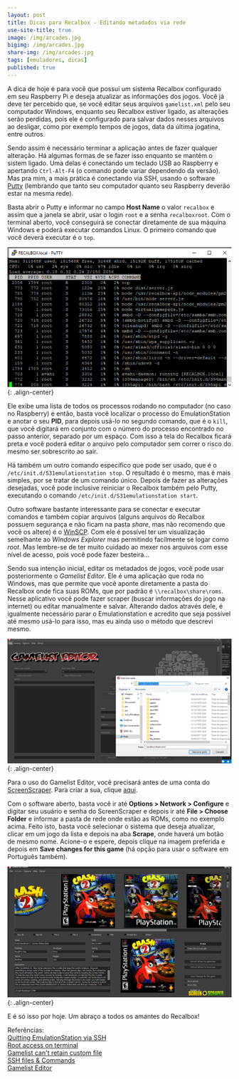 ```yaml
---
layout: post
title: Dicas para Recalbox - Editando metadados via rede
use-site-title: true
image: /img/arcades.jpg
bigimg: /img/arcades.jpg
share-img: /img/arcades.jpg
tags: [emuladores, dicas]
published: true
---
```


A dica de hoje é para você que possui um sistema Recalbox configurado em seu Raspberry Pi e deseja atualizar as informações dos jogos. Você já deve ter percebido que, se você editar seus arquivos ```gamelist.xml``` pelo seu computador Windows, enquanto seu Recalbox estiver ligado, as alterações serão perdidas, pois ele é configurado para salvar dados nesses arquivos ao desligar, como por exemplo tempos de jogos, data da última jogatina, entre outros.

Sendo assim é necessário terminar a aplicação antes de fazer qualquer alteração. Há algumas formas de se fazer isso enquanto se mantém o sistem ligado. Uma delas é conectando um teclado USB ao Raspberry e apertando ```Ctrl-Alt-F4``` (o comando pode variar dependendo da versão). Mas pra mim, a mais prática é conectando via SSH, usando o software [Putty](http://www.chiark.greenend.org.uk/~sgtatham/putty/download.html) (lembrando que tanto seu computador quanto seu Raspberry deverão estar na mesma rede).

Basta abrir o Putty e informar no campo **Host Name** o valor ```recalbox``` e assim que a janela se abrir, usar o login ```root``` e a senha ```recalboxroot```. Com o terminal aberto, você conseguirá se conectar diretamente de sua máquina Windows e poderá executar comandos Linux. O primeiro comando que você deverá executar é o ```top```.

![image](../img/putty.png){: .align-center}

Ele exibe uma lista de todos os processos rodando no computador (no caso no Raspberry) e então, basta você localizar o processo do EmulationStation e anotar o seu **PID**, para depois usá-lo no segundo comando, que é o ```kill```, que você digitará em conjunto com o número do processo encontrado no passo anterior, separado por um espaço. Com isso a tela do Recalbox ficará preta e você poderá editar o arquivo pelo computador sem correr o risco do mesmo ser sobrescrito ao sair.

Há também um outro comando específico que pode ser usado, que é o ```/etc/init.d/S31emulationstation stop```. O resultado é o mesmo, mas é mais simples, por se tratar de um comando único. Depois de fazer as alterações desejadas, você pode inclusive reiniciar o Recalbox também pelo Putty, executando o comando ```/etc/init.d/S31emulationstation start```. 

Outro software bastante interessante para se conectar e executar comandos e também copiar arquivos (alguns arquivos do Recalbox possuem segurança e não ficam na pasta *share*, mas não recomendo que você os altere) é o [WinSCP](https://winscp.net/eng/download.php). Com ele é possível ter um visualização semelhante ao *Windows Explorer* mas permitindo facilmente se logar como *root*. Mas lembre-se de ter muito cuidado ao mexer nos arquivos com esse nível de acesso, pois você pode fazer besteira...

Sendo sua intenção inicial, editar os metadados de jogos, você pode usar posteriormente o *Gamelist Editor*. Ele é uma aplicação que roda no Windows, mas que permite que você aponte diretamente a pasta do Recalbox onde fica suas ROMs, que por padrão é ```\\recalbox\share\roms```. Nesse aplicativo você pode fazer scraper (buscar informações do jogo na internet) ou editar manualmente e salvar. Alterando dados através dele, é igualmente necessário parar o Emulationstation e acredito que seja possível até mesmo usá-lo para isso, mas eu ainda uso o método que descrevi mesmo.

![image](../img/gamelist-editor-1.png){: .align-center}

Para o uso do Gamelist Editor, você precisará antes de uma conta do [ScreenScraper](https://www.screenscraper.fr/). Para criar a sua, clique [aqui](https://www.screenscraper.fr/membreinscription.php).

Com o software aberto, basta você ir até **Options > Network > Configure** e digitar seu usuário e senha do ScreenScraper e depois ir até **File > Choose Folder** e informar a pasta de rede onde estão as ROMs, como no exemplo acima. Feito isto, basta você selecionar o sistema que deseja atualizar, clicar em um jogo da lista e depois na aba **Scrape**, onde haverá um botão de mesmo nome. Acione-o e espere, depois clique na imagem preferida e depois em **Save changes for this game** (há opção para usar o software em Português também).

![image](../img/gamelist-editor-2.png){: .align-center}

E é só isso por hoje. Um abraço a todos os amantes do Recalbox!

Referências:  
[Quitting EmulationStation via SSH](https://www.reddit.com/r/RetroPie/comments/4klpw7/quitting_emulationstation_via_ssh/)  
[Root access on terminal](https://github.com/recalbox/recalbox-os/wiki/Root-access-on-terminal-(EN))  
[Gamelist can't retain custom file](https://batocera-linux.xorhub.com/forum/d/1790-gamelist-xml-cant-retain-custom-file/20)  
[SSH files & Commands](https://github.com/recalbox/recalbox-os/wiki/SSH-Files-&-Commands)  
[Gamelist Editor](https://github.com/NeeeeB/GameList_Editor)  



